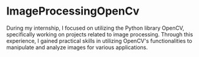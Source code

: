 # ImageProcessingOpenCv
During my internship, I focused on utilizing the Python library OpenCV, specifically working on projects related to image processing. Through this experience, I gained practical skills in utilizing OpenCV's functionalities to manipulate and analyze images for various applications.

